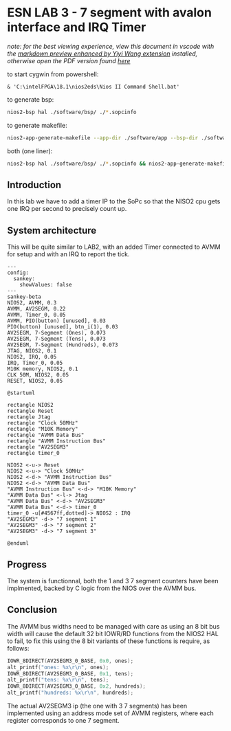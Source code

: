 # ESN LAB 3 - 7 segment with avalon interface and IRQ Timer

*note: for the best viewing experience, view this document in vscode with the [markdown preview enhanced by Yiyi Wang extension](https://marketplace.visualstudio.com/items?itemName=shd101wyy.markdown-preview-enhanced) installed, otherwise open the PDF version found [here](./readme.pdf)*

to start cygwin from powershell:
```pwsh
& 'C:\intelFPGA\18.1\nios2eds\Nios II Command Shell.bat'
```

to generate bsp:

```bash
nios2-bsp hal ./software/bsp/ ./*.sopcinfo
```

to generate makefile:
```bash
nios2-app-generate-makefile --app-dir ./software/app --bsp-dir ./software/bsp --elf-name maion.elf --src-files ./sofware/app/main.c
```

both (one liner):
```bash
nios2-bsp hal ./software/bsp/ ./*.sopcinfo && nios2-app-generate-makefile --app-dir ./software/app --bsp-dir ./software/bsp --elf-name maion.elf --src-files ./sofware/app/main.c
```

## Introduction

In this lab we have to add a timer IP to the SoPc so that the NISO2 cpu gets one IRQ per second to precisely count up.

## System architecture

This will be quite similar to LAB2, with an added Timer connected to AVMM for setup and with an IRQ to report the tick.

```mermaid
---
config:
  sankey:
    showValues: false
---
sankey-beta
NIOS2, AVMM, 0.3
AVMM, AV2SEGM, 0.22
AVMM, Timer_0, 0.05
AVMM, PIO(button) [unused], 0.03
PIO(button) [unused], btn_i(1), 0.03
AV2SEGM, 7-Segment (Ones), 0.073
AV2SEGM, 7-Segment (Tens), 0.073
AV2SEGM, 7-Segment (Hundreds), 0.073
JTAG, NIOS2, 0.1
NIOS2, IRQ, 0.05
IRQ, Timer_0, 0.05
M10K memory, NIOS2, 0.1
CLK 50M, NIOS2, 0.05
RESET, NIOS2, 0.05
```

```plantuml
@startuml

rectangle NIOS2
rectangle Reset
rectangle Jtag
rectangle "Clock 50MHz"
rectangle "M10K Memory"
rectangle "AVMM Data Bus"
rectangle "AVMM Instruction Bus"
rectangle "AV2SEGM3"
rectangle timer_0

NIOS2 <-u-> Reset 
NIOS2 <-u-> "Clock 50MHz"
NIOS2 <-d-> "AVMM Instruction Bus"
NIOS2 <-d-> "AVMM Data Bus"
"AVMM Instruction Bus" <-d-> "M10K Memory"
"AVMM Data Bus" <-l-> Jtag
"AVMM Data Bus" <-d-> "AV2SEGM3"
"AVMM Data Bus" <-d-> timer_0
timer_0 -u[#4567ff,dotted]-> NIOS2 : IRQ
"AV2SEGM3" -d-> "7 segment 1"
"AV2SEGM3" -d-> "7 segment 2"
"AV2SEGM3" -d-> "7 segment 3"

@enduml
```

## Progress

The system is functionnal, both the 1 and 3 7 segment counters have been implmented, backed by C logic from the NIOS over the AVMM bus.

## Conclusion

The AVMM bus widths need to be managed with care as using an 8 bit bus width will cause the default 32 bit IOWR/RD functions from the NIOS2 HAL to fail, to fix this using the 8 bit variants of these functions is require, as follows:

```c
IOWR_8DIRECT(AV2SEGM3_0_BASE, 0x0, ones);
alt_printf("ones: %x\r\n", ones);
IOWR_8DIRECT(AV2SEGM3_0_BASE, 0x1, tens);
alt_printf("tens: %x\r\n", tens);
IOWR_8DIRECT(AV2SEGM3_0_BASE, 0x2, hundreds);
alt_printf("hundreds: %x\r\n", hundreds);
```

The actual AV2SEGM3 ip (the one with 3 7 segments) has been implemented using an address mode set of AVMM registers, where each register corresponds to one 7 segment.